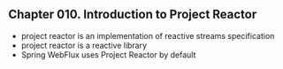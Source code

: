 
## Chapter 010. Introduction to Project Reactor

* project reactor is an implementation of reactive streams specification
* project reactor is a reactive library
* Spring WebFlux uses Project Reactor by default

